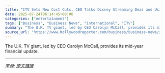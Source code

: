 ```yaml
---
title: "ITV Sets New Cost Cuts, CEO Talks Disney Streaming Deal and Using AI for ‘Love Island’ Casting"
date: 2025-07-24T06:14:45+08:00
categories: ["entertainment"]
tags: ["Business", "Business News", "international", "ITV"]
summary: "The U.K. TV giant, led by CEO Carolyn McCall, provides its mid-year financial update."
source_url: "https://www.hollywoodreporter.com/business/business-news/itv-h1-2025-advertising-studios-revenue-update-1236325667/"
---
```


The U.K. TV giant, led by CEO Carolyn McCall, provides its mid-year financial update.

---

*来源: [原文链接](https://www.hollywoodreporter.com/business/business-news/itv-h1-2025-advertising-studios-revenue-update-1236325667/)*
